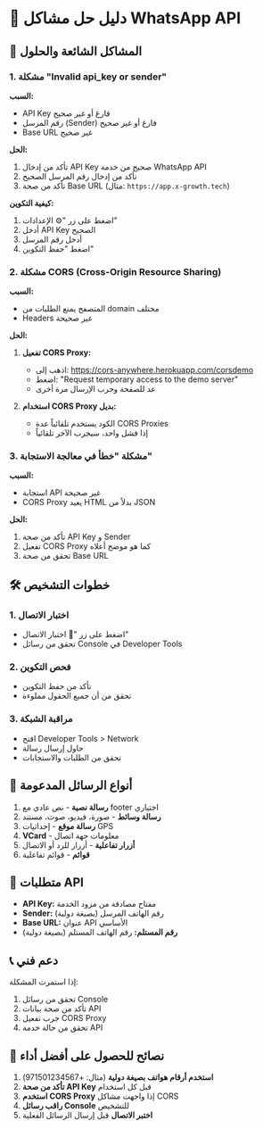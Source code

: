 # 🔧 دليل حل مشاكل WhatsApp API

## 🚨 المشاكل الشائعة والحلول

### 1. مشكلة "Invalid api_key or sender"

**السبب:** 
- API Key فارغ أو غير صحيح
- رقم المرسل (Sender) فارغ أو غير صحيح
- Base URL غير صحيح

**الحل:**
1. تأكد من إدخال API Key صحيح من خدمة WhatsApp API
2. تأكد من إدخال رقم المرسل الصحيح
3. تأكد من صحة Base URL (مثال: `https://app.x-growth.tech`)

**كيفية التكوين:**
1. اضغط على زر "⚙️ الإعدادات"
2. أدخل API Key الصحيح
3. أدخل رقم المرسل
4. اضغط "حفظ التكوين"

### 2. مشكلة CORS (Cross-Origin Resource Sharing)

**السبب:**
- المتصفح يمنع الطلبات من domain مختلف
- Headers غير صحيحة

**الحل:**
1. **تفعيل CORS Proxy:**
   - اذهب إلى: https://cors-anywhere.herokuapp.com/corsdemo
   - اضغط: "Request temporary access to the demo server"
   - عد للصفحة وجرب الإرسال مرة أخرى

2. **استخدام CORS Proxy بديل:**
   - الكود يستخدم تلقائياً عدة CORS Proxies
   - إذا فشل واحد، سيجرب الآخر تلقائياً

### 3. مشكلة "خطأ في معالجة الاستجابة"

**السبب:**
- استجابة API غير صحيحة
- CORS Proxy يعيد HTML بدلاً من JSON

**الحل:**
1. تأكد من صحة API Key و Sender
2. تفعيل CORS Proxy كما هو موضح أعلاه
3. تحقق من صحة Base URL

## 🛠️ خطوات التشخيص

### 1. اختبار الاتصال
- اضغط على زر "🔗 اختبار الاتصال"
- تحقق من رسائل Console في Developer Tools

### 2. فحص التكوين
- تأكد من حفظ التكوين
- تحقق من أن جميع الحقول مملوءة

### 3. مراقبة الشبكة
- افتح Developer Tools > Network
- حاول إرسال رسالة
- تحقق من الطلبات والاستجابات

## 📱 أنواع الرسائل المدعومة

1. **رسالة نصية** - نص عادي مع footer اختياري
2. **رسالة وسائط** - صورة، فيديو، صوت، مستند
3. **رسالة موقع** - إحداثيات GPS
4. **VCard** - معلومات جهة اتصال
5. **أزرار تفاعلية** - أزرار للرد أو الاتصال
6. **قوائم** - قوائم تفاعلية

## 🔑 متطلبات API

- **API Key:** مفتاح مصادقة من مزود الخدمة
- **Sender:** رقم الهاتف المرسل (بصيغة دولية)
- **Base URL:** عنوان API الأساسي
- **رقم المستلم:** رقم الهاتف المستلم (بصيغة دولية)

## 📞 دعم فني

إذا استمرت المشكلة:
1. تحقق من رسائل Console
2. تأكد من صحة بيانات API
3. جرب تفعيل CORS Proxy
4. تحقق من حالة خدمة API

## 🎯 نصائح للحصول على أفضل أداء

1. **استخدم أرقام هواتف بصيغة دولية** (مثال: +971501234567)
2. **تأكد من صحة API Key** قبل كل استخدام
3. **استخدم CORS Proxy** إذا واجهت مشاكل CORS
4. **راقب رسائل Console** للتشخيص
5. **اختبر الاتصال** قبل إرسال الرسائل الفعلية
